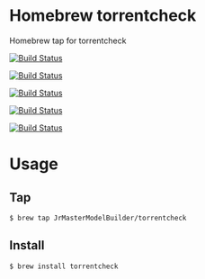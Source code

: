 # Homebrew torrentcheck

Homebrew tap for torrentcheck

[![Build Status](https://github.com/JrMasterModelBuilder/homebrew-torrentcheck/workflows/macOS%2013/badge.svg?branch=main)](https://github.com/JrMasterModelBuilder/homebrew-torrentcheck/actions?query=workflow%3AmacOS%2013+branch%3Amain)

[![Build Status](https://github.com/JrMasterModelBuilder/homebrew-torrentcheck/workflows/macOS%2012/badge.svg?branch=main)](https://github.com/JrMasterModelBuilder/homebrew-torrentcheck/actions?query=workflow%3AmacOS%2012+branch%3Amain)

[![Build Status](https://github.com/JrMasterModelBuilder/homebrew-torrentcheck/workflows/macOS%2011/badge.svg?branch=main)](https://github.com/JrMasterModelBuilder/homebrew-torrentcheck/actions?query=workflow%3AmacOS%2011+branch%3Amain)

[![Build Status](https://github.com/JrMasterModelBuilder/homebrew-torrentcheck/workflows/Ubuntu%2022.04/badge.svg?branch=main)](https://github.com/JrMasterModelBuilder/homebrew-torrentcheck/actions?query=workflow%3AUbuntu%2022.04+branch%3Amain)

[![Build Status](https://github.com/JrMasterModelBuilder/homebrew-torrentcheck/workflows/Ubuntu%2020.04/badge.svg?branch=main)](https://github.com/JrMasterModelBuilder/homebrew-torrentcheck/actions?query=workflow%3AUbuntu%2020.04+branch%3Amain)


# Usage

## Tap

```
$ brew tap JrMasterModelBuilder/torrentcheck
```

## Install

```
$ brew install torrentcheck
```
